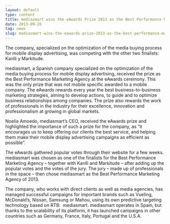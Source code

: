```yaml
---
layout: default
type: content
title: mediasmart wins the eAwards Prize 2013 as the Best Performance Marketing Agency
date: 2013-09-26
tag: news
slug: mediasmart-wins-the-eawards-prize-2013-as-the-best-performance-marketing-agency
---
```


The company, specialized on the optimization of the media buying process for mobile display advertising, was competing with the other two finalists: Kanlli y Markitude.

mediasmart, a Spanish company specialized on the optimization of the media buying process for mobile display advertising, received the prize as the Best Performance Marketing Agency at the eAwards ceremony. This was the only prize that was not mobile specific awarded to a mobile company. The eAwards rewards every year the best business-to-business marketing strategies, aiming to develop actions, to guide and to optimize business relationships among companies. The prize also rewards the work of professionals in the industry for their excellence, innovation and professionalism at growing in global markets.

Noelia Amoedo, mediasmart’s CEO, received the eAwards prize and highlighted the importance of such a prize for the company, as “it encourages us to keep offering our clients the best service, and helping them make their mobile display advertising campaigns as efficient as possible”.

The eAwards gathered popular votes through their website for a few weeks. mediasmart was chosen as one of the finalists for the Best Performance Marketing Agency – together with Kanlli and Markitude &#8211; after adding up the popular votes and the votes of the jury. The jury &#8211; made up of professionals in the space – then chose mediasmart as the Best Performance Marketing Agency of 2013.

The company, who works with direct clients as well as media agencies, has managed successful campaigns for important brands such as Vueling, McDonald’s, Nissan, Samsung or Mahou, using its own predictive targeting technology based on RTB:  mediasmart. mediasmart operates in Spain, but thanks to the scalability of its platform, it has launched campaigns in other countries such as Germany, France, Italy, Portugal and the U.S.A.
